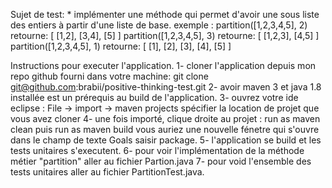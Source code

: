 Sujet de test:
	* implémenter une méthode qui permet d'avoir une sous liste des entiers à partir d'une liste de base.
	exemple : 
		partition([1,2,3,4,5], 2) retourne: [ [1,2], [3,4], [5] ]
		partition([1,2,3,4,5], 3) retourne: [ [1,2,3], [4,5] ]
		partition([1,2,3,4,5], 1) retourne: [ [1], [2], [3], [4], [5] ]

Instructions pour executer l'application.
	1- cloner l'application depuis mon repo github fourni dans votre machine:
		git clone git@github.com:brabii/positive-thinking-test.git
	2- avoir maven 3 et java 1.8 installée est un prérequis au build de l'application.
	3- ouvrez votre ide eclipse : File -> import -> maven projects spécifier la location de projet que vous avez cloner
	4- une fois importé, clique droite au projet : run as maven clean puis run as maven build vous auriez une nouvelle fénetre qui s'ouvre 
		dans le champ de texte Goals saisir package.
	5- l'application se build et les tests unitaires s'executent.
	6- pour voir l'implémentation de la méthode métier "partition" aller au fichier Partion.java 
	7- pour void l'ensemble des tests unitaires aller au fichier PartitionTest.java.
	
